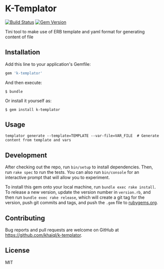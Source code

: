 # K-Templator

[![Build Status](https://travis-ci.org/khaiql/k-templator.svg?branch=master)](https://travis-ci.org/khaiql/k-templator) [![Gem Version](https://badge.fury.io/rb/k-templator.svg)](https://badge.fury.io/rb/k-templator)

Tini tool to make use of ERB template and yaml format for generating content of file

## Installation

Add this line to your application's Gemfile:

```ruby
gem 'k-templator'
```

And then execute:

    $ bundle

Or install it yourself as:

    $ gem install k-templator

## Usage

`templator generate --template=TEMPLATE --var-file=VAR_FILE  # Generate content from template and vars`

## Development

After checking out the repo, run `bin/setup` to install dependencies. Then, run `rake spec` to run the tests. You can also run `bin/console` for an interactive prompt that will allow you to experiment.

To install this gem onto your local machine, run `bundle exec rake install`. To release a new version, update the version number in `version.rb`, and then run `bundle exec rake release`, which will create a git tag for the version, push git commits and tags, and push the `.gem` file to [rubygems.org](https://rubygems.org).

## Contributing

Bug reports and pull requests are welcome on GitHub at https://github.com/khaiql/k-templator.

## License

MIT
